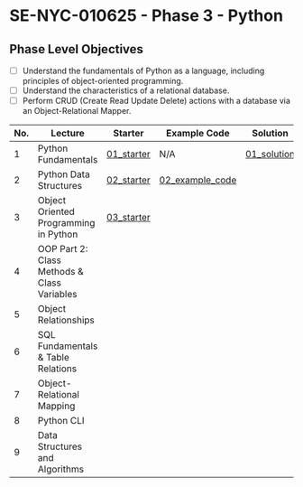 # SE-NYC-010625 - Phase 3 - Python

## Phase Level Objectives

- [ ] Understand the fundamentals of Python as a language, including principles of object-oriented programming.
- [ ] Understand the characteristics of a relational database.
- [ ] Perform CRUD (Create Read Update Delete) actions with a database via an Object-Relational Mapper.

|No. | Lecture                          | Starter 	| Example Code 	| Solution 	|
|----|------------------------------	|:-----:	|--------	|---------	|
|1 | Python Fundamentals                         |[01_starter](https://github.com/RikkuX491/SE-NYC-010625-Phase-3/tree/01_starter)|N/A|[01_solution](https://github.com/RikkuX491/SE-NYC-010625-Phase-3/tree/01_solution)|
|2 | Python Data Structures                      |[02_starter](https://github.com/RikkuX491/SE-NYC-010625-Phase-3/tree/02_starter)|[02_example_code](https://github.com/RikkuX491/SE-NYC-010625-Phase-3/tree/02_example_code)||
|3 | Object Oriented Programming in Python       |[03_starter](https://github.com/RikkuX491/SE-NYC-010625-Phase-3/tree/03_starter)|||
|4 | OOP Part 2: Class Methods & Class Variables ||||
|5 | Object Relationships                        ||||
|6 | SQL Fundamentals & Table Relations          ||||
|7 | Object-Relational Mapping                   ||||
|8 | Python CLI                                  ||||
|9 | Data Structures and Algorithms              ||||